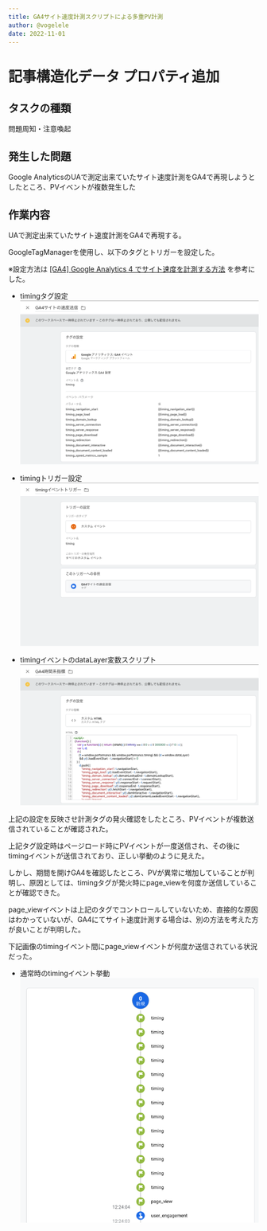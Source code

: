 ```yaml
---
title: GA4サイト速度計測スクリプトによる多重PV計測
author: @vogelele
date: 2022-11-01
---
```



# 記事構造化データ プロパティ追加

## タスクの種類

問題周知・注意喚起

## 発生した問題

Google AnalyticsのUAで測定出来ていたサイト速度計測をGA4で再現しようとしたところ、PVイベントが複数発生した


## 作業内容

UAで測定出来ていたサイト速度計測をGA4で再現する。

GoogleTagManagerを使用し、以下のタグとトリガーを設定した。

※設定方法は [[GA4] Google Analytics 4 でサイト速度を計測する方法](https://techblog.raccoon.ne.jp/archives/1649120272.html) を参考にした。

- timingタグ設定
![timingタグ設定](./images/20221031-1.png)

- timingトリガー設定
![timingトリガー設定](./images/20221031-2.png)

- timingイベントのdataLayer変数スクリプト
![timingイベントのdataLayer変数スクリプト](./images/20221031-3.png)

上記の設定を反映させ計測タグの発火確認をしたところ、PVイベントが複数送信されていることが確認された。

上記タグ設定時はページロード時にPVイベントが一度送信され、その後にtimingイベントが送信されており、正しい挙動のように見えた。

しかし、期間を開けGA4を確認したところ、PVが異常に増加していることが判明し、原因としては、timingタグが発火時にpage_viewを何度か送信していることが確認できた。

page_viewイベントは上記のタグでコントロールしていないため、直接的な原因はわかっていないが、GA4にてサイト速度計測する場合は、別の方法を考えた方が良いことが判明した。

下記画像のtimingイベント間にpage_viewイベントが何度か送信されている状況だった。
- 通常時のtimingイベント挙動
![通常時のtimingイベント挙動](./images/20221031-4.png)


